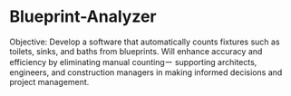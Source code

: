 # Blueprint-Analyzer
Objective: Develop a software that automatically counts fixtures such as toilets, sinks, and baths from blueprints. Will enhance accuracy and efficiency by eliminating manual countingー supporting architects, engineers, and construction managers in making informed decisions and project management.
